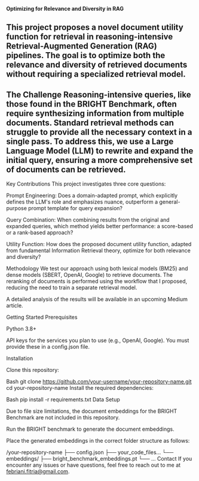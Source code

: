 **Optimizing for Relevance and Diversity in RAG**

This project proposes a novel document utility function for retrieval in reasoning-intensive Retrieval-Augmented Generation (RAG) pipelines. The goal is to optimize both the relevance and diversity of retrieved documents without requiring a specialized retrieval model.
------------------------------
The Challenge
Reasoning-intensive queries, like those found in the BRIGHT Benchmark, often require synthesizing information from multiple documents. Standard retrieval methods can struggle to provide all the necessary context in a single pass. To address this, we use a Large Language Model (LLM) to rewrite and expand the initial query, ensuring a more comprehensive set of documents can be retrieved.
----------------------------
Key Contributions
This project investigates three core questions:

Prompt Engineering: Does a domain-adapted prompt, which explicitly defines the LLM's role and emphasizes nuance, outperform a general-purpose prompt template for query expansion?

Query Combination: When combining results from the original and expanded queries, which method yields better performance: a score-based or a rank-based approach?

Utility Function: How does the proposed document utility function, adapted from fundamental Information Retrieval theory, optimize for both relevance and diversity?

Methodology
We test our approach using both lexical models (BM25) and dense models (SBERT, OpenAI, Google) to retrieve documents. The reranking of documents is performed using the workflow that I proposed, reducing the need to train a separate retrieval model.

A detailed analysis of the results will be available in an upcoming Medium article.

Getting Started
Prerequisites

Python 3.8+

API keys for the services you plan to use (e.g., OpenAI, Google). You must provide these in a config.json file.

Installation

Clone this repository:

Bash
git clone https://github.com/your-username/your-repository-name.git
cd your-repository-name
Install the required dependencies:

Bash
pip install -r requirements.txt
Data Setup

Due to file size limitations, the document embeddings for the BRIGHT Benchmark are not included in this repository.

Run the BRIGHT benchmark to generate the document embeddings.

Place the generated embeddings in the correct folder structure as follows:

/your-repository-name
├── config.json
├── your_code_files...
└── embeddings/
    ├── bright_benchmark_embeddings.pt
    └── ...
Contact
If you encounter any issues or have questions, feel free to reach out to me at febriani.fitria@gmail.com.
